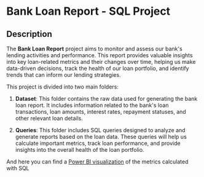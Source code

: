 # Bank Loan Report - SQL Project

## Description

The **Bank Loan Report** project aims to monitor and assess our bank's lending activities and performance. This report provides valuable insights into key loan-related metrics and their changes over time, helping us make data-driven decisions, track the health of our loan portfolio, and identify trends that can inform our lending strategies.

This project is divided into two main folders:

1. **Dataset**: This folder contains the raw data used for generating the bank loan report. It includes information related to the bank's loan transactions, loan amounts, interest rates, repayment statuses, and other relevant loan details.

2. **Queries**: This folder includes SQL queries designed to analyze and generate reports based on the loan data. These queries will help us calculate important metrics, track loan performance, and provide insights into the overall health of the loan portfolio.

And here you can find a [Power BI visualization](https://app.powerbi.com/view?r=eyJrIjoiNzI2MTU5MWEtYzgwMC00MzJjLTlmMTUtMDFmMTk4NWZmZjBiIiwidCI6ImY1N2E1OTQ5LTM3MzgtNDFlZi1hODZlLTAwNDkwYzA4Y2NiNSIsImMiOjR9) of the metrics calculated with SQL

